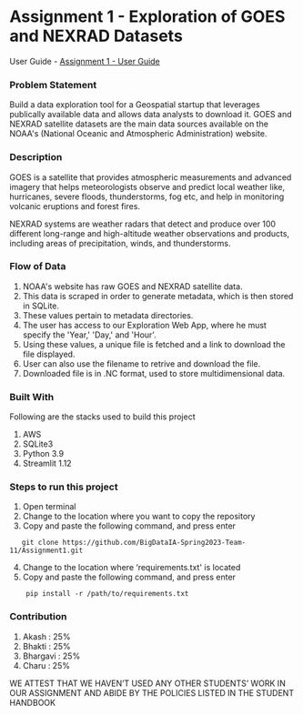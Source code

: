 # Assignment 1 - Exploration of GOES and NEXRAD Datasets

User Guide - <a href="https://codelabs-preview.appspot.com/?file_id=1NZhfr8-otPaV6pyxBA2UvcESKmiMBFuhEO0d2omQReI#9">Assignment 1 - User Guide</a>

<h3> Problem Statement </h3>
Build a data exploration tool for a Geospatial startup that leverages publically available data and allows data analysts to download it. GOES and NEXRAD satellite datasets are the main data sources available on the NOAA's (National Oceanic and Atmospheric Administration) website.

<h3> Description </h3>

GOES is a satellite that provides atmospheric measurements and advanced imagery that helps meteorologists observe and predict local weather like, hurricanes, severe floods, thunderstorms, fog etc, and help in monitoring volcanic eruptions and forest fires.

NEXRAD systems are weather radars that detect and produce over 100 different long-range and high-altitude weather observations and products, including areas of precipitation, winds, and thunderstorms.

<h3> Flow of Data</h3>

1. NOAA's website has raw GOES and NEXRAD satellite data.
2. This data is scraped in order to generate metadata, which is then stored in SQLite.
3. These values pertain to metadata directories.
4. The user has access to our Exploration Web App, where he must specify the 'Year,' 'Day,' and 'Hour'.
5. Using these values, a unique file is fetched and a link to download the file displayed.
8. User can also use the filename to retrive and download the file.
9. Downloaded file is in .NC format, used to store multidimensional data.

<h3> Built With </h3>

Following are the stacks used to build this project

1. AWS
2. SQLite3
3. Python 3.9
4. Streamlit 1.12

<h3> Steps to run this project </h3>

1. Open terminal
2. Change to the location where you want to copy the repository
3. Copy and paste the following command, and press enter
```
   git clone https://github.com/BigDataIA-Spring2023-Team-11/Assignment1.git
```
4. Change to the location where ‘requirements.txt' is located
5. Copy and paste the following command, and press enter
```
    pip install -r /path/to/requirements.txt
```


<h3> Contribution </h3>

1. Akash : 25%
2. Bhakti : 25%
3. Bhargavi : 25%
4. Charu : 25%

WE ATTEST THAT WE HAVEN’T USED ANY OTHER STUDENTS’ WORK IN OUR ASSIGNMENT AND ABIDE BY THE POLICIES LISTED IN THE STUDENT HANDBOOK
